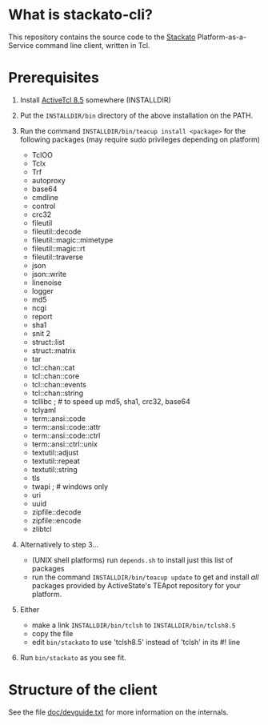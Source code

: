 What is stackato-cli?
===

This repository contains the source code to the [Stackato](http://activestate.com/stackato) Platform-as-a-Service command line client, written in Tcl.


Prerequisites
===

1. Install [ActiveTcl 8.5](http://activestate.com/activetcl) somewhere (INSTALLDIR)

2. Put the ``INSTALLDIR/bin`` directory of the above installation on the PATH.

3. Run the command ``INSTALLDIR/bin/teacup install <package>`` for the following packages (may require sudo privileges depending on platform)

    * TclOO
    * Tclx
    * Trf
    * autoproxy
    * base64
    * cmdline
    * control
    * crc32
    * fileutil
    * fileutil::decode
    * fileutil::magic::mimetype
    * fileutil::magic::rt
    * fileutil::traverse
    * json
    * json::write
    * linenoise
    * logger
    * md5
    * ncgi
    * report
    * sha1
    * snit 2
    * struct::list
    * struct::matrix
    * tar
    * tcl::chan::cat
    * tcl::chan::core
    * tcl::chan::events
    * tcl::chan::string
    * tcllibc ; # to speed up md5, sha1, crc32, base64
    * tclyaml
    * term::ansi::code
    * term::ansi::code::attr
    * term::ansi::code::ctrl
    * term::ansi::ctrl::unix
    * textutil::adjust
    * textutil::repeat
    * textutil::string
    * tls
    * twapi ; # windows only
    * uri
    * uuid
    * zipfile::decode
    * zipfile::encode
    * zlibtcl

4. Alternatively to step 3…
	* (UNIX shell platforms) run ``depends.sh`` to install just this list of packages
	* run the command ``INSTALLDIR/bin/teacup update`` to get and install _all_ packages provided by ActiveState's TEApot repository for your platform.

5. Either
   * make a link ``INSTALLDIR/bin/tclsh`` to ``INSTALLDIR/bin/tclsh8.5``
   * copy the file
   * edit ``bin/stackato`` to use 'tclsh8.5' instead of 'tclsh' in its #! line

6. Run ``bin/stackato`` as you see fit.

Structure of the client
===

See the file [doc/devguide.txt](https://github.com/ActiveState/stackato-cli/raw/master/doc/devguide.txt) for more information on the internals.

